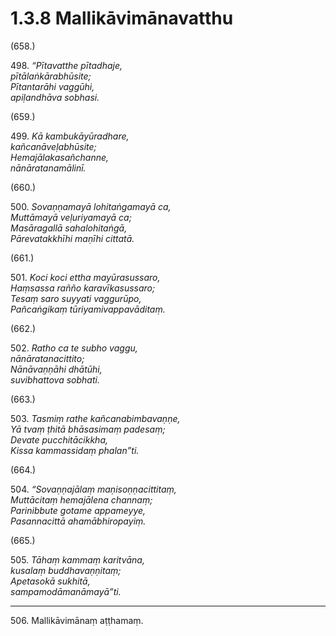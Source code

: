 

# 1.3.8 Mallikāvimānavatthu




(658.)

498\. _“Pītavatthe pītadhaje,_  
_pītālaṅkārabhūsite;_  
_Pītantarāhi vaggūhi,_  
_apiḷandhāva sobhasi._  


(659.)

499\. _Kā kambukāyūradhare,_  
_kañcanāveḷabhūsite;_  
_Hemajālakasañchanne,_  
_nānāratanamālinī._  


(660.)

500\. _Sovaṇṇamayā lohitaṅgamayā ca,_  
_Muttāmayā veḷuriyamayā ca;_  
_Masāragallā sahalohitaṅgā,_  
_Pārevatakkhīhi maṇīhi cittatā._  


(661.)

501\. _Koci koci ettha mayūrasussaro,_  
_Haṃsassa rañño karavīkasussaro;_  
_Tesaṃ saro suyyati vaggurūpo,_  
_Pañcaṅgikaṃ tūriyamivappavāditaṃ._  


(662.)

502\. _Ratho ca te subho vaggu,_  
_nānāratanacittito;_  
_Nānāvaṇṇāhi dhātūhi,_  
_suvibhattova sobhati._  


(663.)

503\. _Tasmiṃ rathe kañcanabimbavaṇṇe,_  
_Yā tvaṃ ṭhitā bhāsasimaṃ padesaṃ;_  
_Devate pucchitācikkha,_  
_Kissa kammassidaṃ phalan”ti._  


(664.)

504\. _“Sovaṇṇajālaṃ maṇisoṇṇacittitaṃ,_  
_Muttācitaṃ hemajālena channaṃ;_  
_Parinibbute gotame appameyye,_  
_Pasannacittā ahamābhiropayiṃ._  


(665.)

505\. _Tāhaṃ kammaṃ karitvāna,_  
_kusalaṃ buddhavaṇṇitaṃ;_  
_Apetasokā sukhitā,_  
_sampamodāmanāmayā”ti._  


---

506\. Mallikāvimānaṃ aṭṭhamaṃ.





